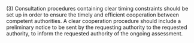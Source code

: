 (3) Consultation procedures containing clear timing constraints should be set up in order to ensure the timely and efficient cooperation between competent authorities. A clear cooperation procedure should include a preliminary notice to be sent by the requesting authority to the requested authority, to inform the requested authority of the ongoing assessment.
